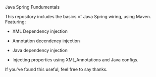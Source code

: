 Java Spring Fundumentals

This repository includes the basics of Java Spring wiring, using Maven. Featuring:

 - XML Dependency injection
 - Annotation decendency injection
 - Java dependency injection
 
 - Injecting properties using XML,Annotations and Java configs.
 
 If you've found this useful, feel free to say thanks.
 

